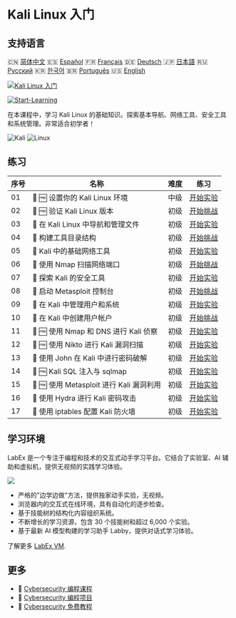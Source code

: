 # Kali Linux 入门

## 支持语言

🇨🇳 [简体中文](README_zh.md) 🇪🇸 [Español](README_es.md) 🇫🇷 [Français](README_fr.md) 🇩🇪 [Deutsch](README_de.md) 🇯🇵 [日本語](README_ja.md) 🇷🇺 [Русский](README_ru.md) 🇰🇷 [한국어](README_ko.md) 🇧🇷 [Português](README_pt.md) 🇺🇸 [English](README.md) 

[![Kali Linux 入门](https://cover-creator.labex.io/kali-linux-for-beginners.png?lang=zh)](https://labex.io/zh/courses/kali-linux-for-beginners)

[![Start-Learning](https://img.shields.io/badge/Start-Learning-whitesmoke?style=for-the-badge)](https://labex.io/zh/courses/kali-linux-for-beginners)

在本课程中，学习 Kali Linux 的基础知识。探索基本导航、网络工具、安全工具和系统管理。非常适合初学者！

![Kali](https://img.shields.io/badge/Kali-whitesmoke?style=for-the-badge&logo=kali)
![Linux](https://img.shields.io/badge/Linux-whitesmoke?style=for-the-badge&logo=linux)


## 练习

|   序号 | 名称                                     | 难度   | 练习                                                                                                                       |
|--------|------------------------------------------|--------|----------------------------------------------------------------------------------------------------------------------------|
|     01 | 📖 🆓 设置你的 Kali Linux 环境           | 中级   | <a target='_blank' href='https://labex.io/zh/tutorials/kali-setting-up-your-kali-linux-environment-552195'>开始实验</a>    |
|     02 | 🎯 🆓 验证 Kali Linux 版本               | 初级   | <a target='_blank' href='https://labex.io/zh/tutorials/kali-verify-kali-linux-version-552268'>开始挑战</a>                 |
|     03 | 📖  在 Kali Linux 中导航和管理文件       | 初级   | <a target='_blank' href='https://labex.io/zh/tutorials/kali-navigating-and-managing-files-in-kali-552194'>开始实验</a>     |
|     04 | 🎯  构建工具目录结构                     | 初级   | <a target='_blank' href='https://labex.io/zh/tutorials/kali-build-tool-directory-structure-552274'>开始挑战</a>            |
|     05 | 📖  Kali 中的基础网络工具                | 初级   | <a target='_blank' href='https://labex.io/zh/tutorials/kali-basic-networking-tools-in-kali-552191'>开始实验</a>            |
|     06 | 🎯  使用 Nmap 扫描网络端口               | 初级   | <a target='_blank' href='https://labex.io/zh/tutorials/kali-scan-network-ports-with-nmap-552280'>开始挑战</a>              |
|     07 | 📖  探索 Kali 的安全工具                 | 初级   | <a target='_blank' href='https://labex.io/zh/tutorials/kali-exploring-kali-s-security-tools-552192'>开始实验</a>           |
|     08 | 🎯  启动 Metasploit 控制台               | 初级   | <a target='_blank' href='https://labex.io/zh/tutorials/kali-start-metasploit-console-552287'>开始挑战</a>                  |
|     09 | 📖  在 Kali 中管理用户和系统             | 初级   | <a target='_blank' href='https://labex.io/zh/tutorials/kali-managing-users-and-system-in-kali-552193'>开始实验</a>         |
|     10 | 🎯  在 Kali 中创建用户帐户               | 初级   | <a target='_blank' href='https://labex.io/zh/tutorials/kali-create-user-account-in-kali-552291'>开始挑战</a>               |
|     11 | 📖 🆓 使用 Nmap 和 DNS 进行 Kali 侦察    | 初级   | <a target='_blank' href='https://labex.io/zh/tutorials/kali-kali-reconnaissance-with-nmap-and-dns-552298'>开始实验</a>     |
|     12 | 📖 🆓 使用 Nikto 进行 Kali 漏洞扫描      | 初级   | <a target='_blank' href='https://labex.io/zh/tutorials/kali-kali-vulnerability-scanning-with-nikto-552301'>开始实验</a>    |
|     13 | 📖  使用 John 在 Kali 中进行密码破解     | 初级   | <a target='_blank' href='https://labex.io/zh/tutorials/kali-kali-password-cracking-with-john-552297'>开始实验</a>          |
|     14 | 📖 🆓 Kali SQL 注入与 sqlmap             | 初级   | <a target='_blank' href='https://labex.io/zh/tutorials/kali-kali-sql-injection-with-sqlmap-552300'>开始实验</a>            |
|     15 | 📖 🆓 使用 Metasploit 进行 Kali 漏洞利用 | 初级   | <a target='_blank' href='https://labex.io/zh/tutorials/kali-kali-exploitation-with-metasploit-552293'>开始实验</a>         |
|     16 | 📖  使用 Hydra 进行 Kali 密码攻击        | 初级   | <a target='_blank' href='https://labex.io/zh/tutorials/kali-kali-password-attacks-with-hydra-552296'>开始实验</a>          |
|     17 | 📖  使用 iptables 配置 Kali 防火墙       | 初级   | <a target='_blank' href='https://labex.io/zh/tutorials/kali-kali-firewall-configuration-with-iptables-552294'>开始实验</a> |

## 学习环境

LabEx 是一个专注于编程和技术的交互式动手学习平台。它结合了实验室、AI 辅助和虚拟机，提供无视频的实践学习体验。

![](https://tutorial-screenshot.getvm.io/images/vm-1725247253.png)

- 严格的"边学边做"方法，提供独家动手实验，无视频。
- 浏览器内的交互式在线环境，具有自动化的逐步检查。
- 基于技能树的结构化内容组织系统。
- 不断增长的学习资源，包含 30 个技能树和超过 6,000 个实验。
- 基于最新 AI 模型构建的学习助手 Labby，提供对话式学习体验。

了解更多 [LabEx VM](https://support.labex.io/using-labex/virtual-machine).

## 更多

- 🔗 [Cybersecurity 编程课程](https://github.com/labex-labs/awesome-programming-courses)
- 🔗 [Cybersecurity 编程项目](https://github.com/labex-labs/awesome-programming-projects)
- 🔗 [Cybersecurity 免费教程](https://github.com/labex-labs/cybersecurity-free-tutorials)

